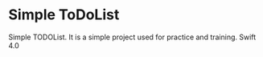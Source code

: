 # Simple ToDoList

Simple TODOList.
It is a simple project used for practice and training.
Swift 4.0
